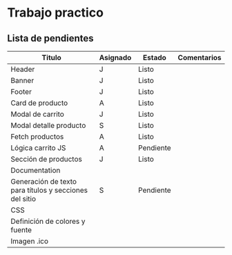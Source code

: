 # Trabajo practico

## Lista de pendientes

Titulo | Asignado | Estado | Comentarios
---|---|---|---
Header | J | Listo
Banner | J | Listo
Footer | J | Listo
Card de producto | A | Listo
Modal de carrito | J | Listo
 |Modal detalle producto | S | Listo
Fetch productos | A | Listo 
 |Lógica carrito JS | A | Pendiente
 |Sección de productos | J | Listo
Documentation | 
 |Generación de texto para títulos y secciones del sitio | S | Pendiente
 |CSS | 
 |Definición de colores y fuente | 
 |Imagen .ico |  |